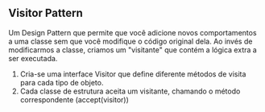 
## Visitor Pattern
Um Design Pattern que permite que você adicione novos comportamentos a uma classe sem que você modifique o código original dela. Ao invés de modificarmos a classe, criamos um "visitante" que contém a lógica extra a ser executada.

1. Cria-se uma interface Visitor que define diferente métodos de visita para cada tipo de objeto.
2. Cada classe de estrutura aceita um visitante, chamando o método correspondente (accept(visitor))
